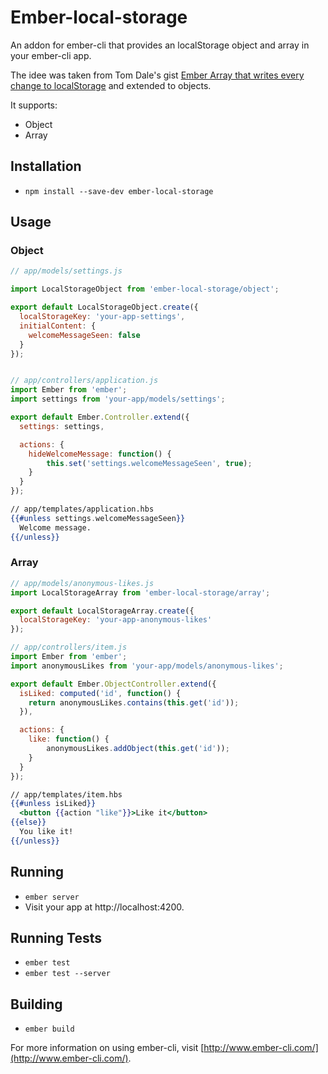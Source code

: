 # Ember-local-storage

An addon for ember-cli that provides an localStorage object and array in your ember-cli app.

The idee was taken from Tom Dale's gist [Ember Array that writes every change to localStorage](https://gist.github.com/tomdale/11360257) and extended to objects.

It supports:
* Object
* Array


## Installation

* `npm install --save-dev ember-local-storage`

## Usage

### Object

```javascript
// app/models/settings.js

import LocalStorageObject from 'ember-local-storage/object';

export default LocalStorageObject.create({
  localStorageKey: 'your-app-settings',
  initialContent: {
    welcomeMessageSeen: false
  }
});


// app/controllers/application.js
import Ember from 'ember';
import settings from 'your-app/models/settings';

export default Ember.Controller.extend({
  settings: settings,

  actions: {
	hideWelcomeMessage: function() {
		this.set('settings.welcomeMessageSeen', true);
	}
  }
});
```

```handlebars
// app/templates/application.hbs
{{#unless settings.welcomeMessageSeen}}
  Welcome message.
{{/unless}}
```

### Array

```javascript
// app/models/anonymous-likes.js
import LocalStorageArray from 'ember-local-storage/array';

export default LocalStorageArray.create({
  localStorageKey: 'your-app-anonymous-likes'
});
```

```javascript
// app/controllers/item.js
import Ember from 'ember';
import anonymousLikes from 'your-app/models/anonymous-likes';

export default Ember.ObjectController.extend({
  isLiked: computed('id', function() {
	return anonymousLikes.contains(this.get('id'));
  }),

  actions: {
	like: function() {
		anonymousLikes.addObject(this.get('id'));
	}
  }
});
```

```handlebars
// app/templates/item.hbs
{{#unless isLiked}}
  <button {{action "like"}}>Like it</button>
{{else}}
  You like it!
{{/unless}}
```

## Running

* `ember server`
* Visit your app at http://localhost:4200.

## Running Tests

* `ember test`
* `ember test --server`

## Building

* `ember build`

For more information on using ember-cli, visit [http://www.ember-cli.com/](http://www.ember-cli.com/).
